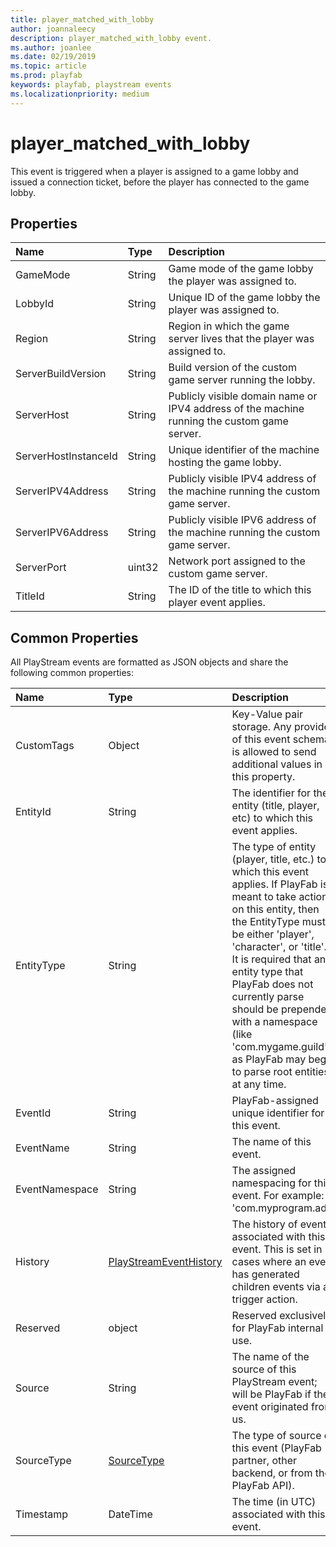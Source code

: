 ```yaml
---
title: player_matched_with_lobby
author: joannaleecy
description: player_matched_with_lobby event.
ms.author: joanlee
ms.date: 02/19/2019
ms.topic: article
ms.prod: playfab
keywords: playfab, playstream events
ms.localizationpriority: medium
---
```


# player_matched_with_lobby

This event is triggered when a player is assigned to a game lobby and issued a connection ticket, before the player has connected to the game lobby.

## Properties

|Name|Type|Description|
| :--------------------|:-------------------|:----------------------|
|GameMode|String|Game mode of the game lobby the player was assigned to.|
|LobbyId|String|Unique ID of the game lobby the player was assigned to.|
|Region|String|Region in which the game server lives that the player was assigned to.|
|ServerBuildVersion|String|Build version of the custom game server running the lobby.|
|ServerHost|String|Publicly visible domain name or IPV4 address of the machine running the custom game server.|
|ServerHostInstanceId|String|Unique identifier of the machine hosting the game lobby.|
|ServerIPV4Address|String|Publicly visible IPV4 address of the machine running the custom game server.|
|ServerIPV6Address|String|Publicly visible IPV6 address of the machine running the custom game server.|
|ServerPort|uint32|Network port assigned to the custom game server.|
|TitleId|String|The ID of the title to which this player event applies.|

## Common Properties

All PlayStream events are formatted as JSON objects and share the following common properties:

|Name|Type|Description|
| :--------------------|:-------------------|:----------------------|
|CustomTags|Object|Key-Value pair storage. Any provider of this event schema is allowed to send additional values in this property.|
|EntityId|String|The identifier for the entity (title, player, etc) to which this event applies.|
|EntityType|String|The type of entity (player, title, etc.) to which this event applies. If PlayFab is meant to take action on this entity, then the EntityType must be either 'player', 'character', or 'title'. It is required that any entity type that PlayFab does not currently parse should be prepended with a namespace (like 'com.mygame.guild') as PlayFab may begin to parse root entities at any time.|
|EventId|String|PlayFab-assigned unique identifier for this event.|
|EventName|String|The name of this event.|
|EventNamespace|String|The assigned namespacing for this event. For example: 'com.myprogram.ads'|
|History|[PlayStreamEventHistory](data-types/playstreameventhistory.md)|The history of events associated with this event. This is set in cases where an event has generated children events via a trigger action.|
|Reserved|object|Reserved exclusively for PlayFab internal use.|
|Source|String|The name of the source of this PlayStream event; will be PlayFab if the event originated from us.|
|SourceType|[SourceType](data-types/sourcetype.md)|The type of source of this event (PlayFab partner, other backend, or from the PlayFab API).|
|Timestamp|DateTime|The time (in UTC) associated with this event.|